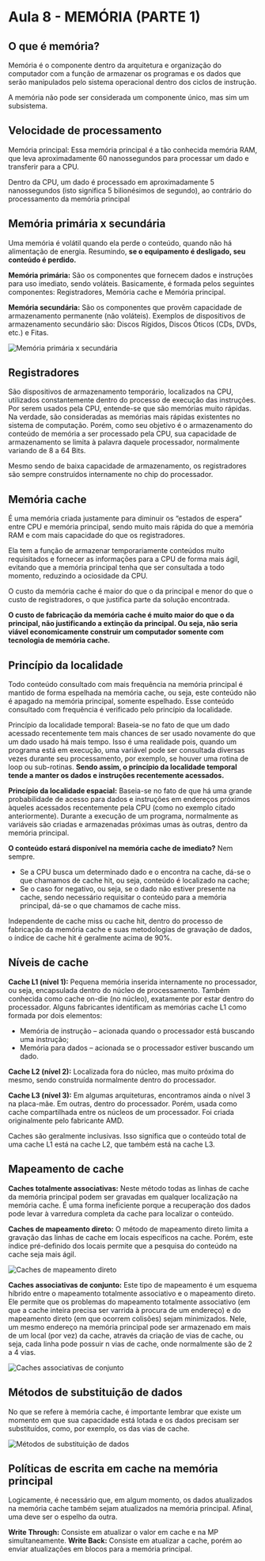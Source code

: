 # Aula 8 - MEMÓRIA (PARTE 1)

## O que é memória?

Memória é o componente dentro da arquitetura e organização do computador com a função de armazenar os programas e os dados que serão manipulados pelo sistema operacional dentro dos ciclos de instrução.

A memória não pode ser considerada um componente único, mas sim um subsistema.

## Velocidade de processamento

Memória principal: Essa memória principal é a tão conhecida memória RAM, que leva aproximadamente 60 nanossegundos para processar um dado e transferir para a CPU.

Dentro da CPU, um dado é processado em aproximadamente 5 nanossegundos (isto significa 5 bilionésimos de segundo), ao contrário do processamento da memória principal

## Memória primária x secundária

Uma memória é volátil quando ela perde o conteúdo, quando não há alimentação de energia. Resumindo, **se o equipamento é desligado, seu conteúdo é perdido.**

**Memória primária:** São os componentes que fornecem dados e instruções para uso imediato, sendo voláteis. Basicamente, é formada pelos seguintes componentes: Registradores, Memória cache e Memória principal.

**Memória secundária:** São os componentes que provêm capacidade de armazenamento permanente (não voláteis). Exemplos de dispositivos de armazenamento secundário são: Discos Rígidos, Discos Óticos (CDs, DVDs, etc.) e Fitas.

![Memória primária x secundária]("/media/memoria_primaria_secundaria.png")

## Registradores

São dispositivos de armazenamento temporário, localizados na CPU, utilizados constantemente dentro do processo de execução das instruções. Por serem usados pela CPU, entende-se que são memórias muito rápidas. Na verdade, são consideradas as memórias mais rápidas existentes no sistema de computação. Porém, como seu objetivo é o armazenamento do conteúdo de memória a ser processado pela CPU, sua capacidade de armazenamento se limita à palavra daquele processador, normalmente variando de 8 a 64 Bits.

Mesmo sendo de baixa capacidade de armazenamento, os registradores são sempre construídos internamente no chip do processador.

## Memória cache

É uma memória criada justamente para diminuir os “estados de espera” entre CPU e memória principal, sendo muito mais rápida do que a memória RAM e com mais capacidade do que os registradores.

Ela tem a função de armazenar temporariamente conteúdos muito requisitados e fornecer as informações para a CPU de forma mais ágil, evitando que a memória principal tenha que ser consultada a todo momento, reduzindo a ociosidade da CPU.

O custo da memória cache é maior do que o da principal e menor do que o custo de registradores, o que justifica parte da solução encontrada.

**O custo de fabricação da memória cache é muito maior do que o da principal, não justificando a extinção da principal. Ou seja, não seria viável economicamente construir um computador somente com tecnologia de memória cache.**

## Princípio da localidade

Todo conteúdo consultado com mais frequência na memória principal é mantido de forma espelhada na memória cache, ou seja, este conteúdo não é apagado na memória principal, somente espelhado. Esse conteúdo consultado com frequência é verificado pelo princípio da localidade.

Princípio da localidade temporal: Baseia-se no fato de que um dado acessado recentemente tem mais chances de ser usado novamente do que um dado usado há mais tempo. Isso é uma realidade pois, quando um programa está em execução, uma variável pode ser consultada diversas vezes durante seu processamento, por exemplo, se houver uma rotina de loop ou sub-rotinas. **Sendo assim, o princípio da localidade temporal tende a manter os dados e instruções recentemente acessados.**

**Princípio da localidade espacial:** Baseia-se no fato de que há uma grande probabilidade de acesso para dados e instruções em endereços próximos àqueles acessados recentemente pela CPU (como no exemplo citado anteriormente). Durante a execução de um programa, normalmente as variáveis são criadas e armazenadas próximas umas às outras, dentro da memória principal.

**O conteúdo estará disponível na memória cache de imediato?**
Nem sempre. 
- Se a CPU busca um determinado dado e o encontra na cache, dá-se o que chamamos de cache hit, ou seja, conteúdo é localizado na cache;
- Se o caso for negativo, ou seja, se o dado não estiver presente na cache, sendo necessário requisitar o conteúdo para a memória principal, dá-se o que chamamos de cache miss.

Independente de cache miss ou cache hit, dentro do processo de fabricação da memória cache e suas metodologias de gravação de dados, o índice de cache hit é geralmente acima de 90%.

## Níveis de cache

**Cache L1 (nível 1):** Pequena memória inserida internamente no processador, ou seja, encapsulada dentro do núcleo de processamento. Também conhecida como cache on-die (no núcleo), exatamente por estar dentro do processador.
Alguns fabricantes identificam as memórias cache L1 como formada por dois elementos:
- Memória de instrução – acionada quando o processador está buscando uma instrução;
- Memória para dados – acionada se o processador estiver buscando um dado.

**Cache L2 (nível 2):** Localizada fora do núcleo, mas muito próxima do mesmo, sendo construída normalmente dentro do processador.

**Cache L3 (nível 3):** Em algumas arquiteturas, encontramos ainda o nível 3 na placa-mãe. Em outras, dentro do processador. Porém, usada como cache compartilhada entre os núcleos de um processador. Foi criada originalmente pelo fabricante AMD.

Caches são geralmente inclusivas. Isso significa que o conteúdo total de uma cache L1 está na cache L2, que também está na cache L3.

## Mapeamento de cache

**Caches totalmente associativas:** Neste método todas as linhas de cache da memória principal podem ser gravadas em qualquer localização na memória cache. É uma forma ineficiente porque a recuperação dos dados pode levar à varredura completa da cache para localizar o conteúdo.

**Caches de mapeamento direto:** O método de mapeamento direto limita a gravação das linhas de cache em locais específicos na cache. Porém, este índice pré-definido dos locais permite que a pesquisa do conteúdo na cache seja mais ágil.

![Caches de mapeamento direto]("/media/cache_mapeamento_direto.png")

**Caches associativas de conjunto:** Este tipo de mapeamento é um esquema híbrido entre o mapeamento totalmente associativo e o mapeamento direto. Ele permite que os problemas do mapeamento totalmente associativo (em que a cache inteira precisa ser varrida à procura de um endereço) e do mapeamento direto (em que ocorrem colisões) sejam minimizados. Nele, um mesmo endereço na memória principal pode ser armazenado em mais de um local (por vez) da cache, através da criação de vias de cache, ou seja, cada linha pode possuir n vias de cache, onde normalmente são de 2 a 4 vias.

![Caches associativas de conjunto]("/media/cache_associativa_conjunto.png")

## Métodos de substituição de dados

No que se refere à memória cache, é importante lembrar que existe um momento em que sua capacidade está lotada e os dados precisam ser substituídos, como, por exemplo, os das vias de cache.

![Métodos de substituição de dados]("/media/metodos_substituicao_dados.png")

## Políticas de escrita em cache na memória principal

Logicamente, é necessário que, em algum momento, os dados atualizados na memória cache também sejam atualizados na memória principal. Afinal, uma deve ser o espelho da outra.

**Write Through:** Consiste em atualizar o valor em cache e na MP simultaneamente.
**Write Back:** Consiste em atualizar a cache, porém ao enviar atualizações em blocos para a memória principal.

